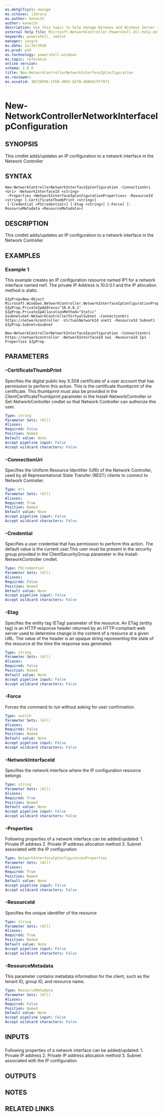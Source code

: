 ```yaml
---
ms.mktglfcycl: manage
ms.sitesec: library
ms.author: kenwith
author: kenwith
description: Use this topic to help manage Windows and Windows Server technologies with Windows PowerShell.
external help file: Microsoft.NetworkController.Powershell.dll-help.xml
keywords: powershell, cmdlet
manager: jasgro
ms.date: 12/20/2016
ms.prod: w10
ms.technology: powershell-windows
ms.topic: reference
online version: 
schema: 2.0.0
title: New-NetworkControllerNetworkInterfaceIpConfiguration
ms.reviewer:
ms.assetid: 3DF29F04-CFE0-4083-827B-4DA64CFF7971
---
```


# New-NetworkControllerNetworkInterfaceIpConfiguration

## SYNOPSIS

This cmdlet adds/updates an IP configuration to a network interface in the Network Controller

## SYNTAX

```
New-NetworkControllerNetworkInterfaceIpConfiguration -ConnectionUri <Uri> -NetworkInterfaceId <string>
 -Properties <NetworkInterfaceIpConfigurationProperties> -ResourceId <string> [-CertificateThumbPrint <string>]
 [-Credential <PSCredential>] [-Etag <string>] [-Force] [-ResourceMetadata <ResourceMetadata>]
```

## DESCRIPTION
This cmdlet adds/updates an IP configuration to a network interface in the Network Controller

## EXAMPLES

### Example 1

This example creates an IP configuration resource named IP1 for a network interface named nw1.
The private IP Address is 10.0.0.1 and the IP allocation method is static.

```
$IpProp=New-Object Microsoft.Windows.NetworkController.NetworkInterfaceIpConfigurationPropertiesllocation
$IpProp.PrivateIpAddress="10.0.0.1"
$IpProp.PrivateIpAllocationMethod="Static"
$subnet=Get-NetworkControllerVirtualSubnet -ConnectionUri https://networkcontroller -VirtualNetworkId vnet1 -ResourceId Subnet1
$IpProp.Subnet=$subnet

New-NetworkControllerNetworkInterfaceIpconfiguration -ConnectionUri https://networkcontroller -NetworkInterfaceId nw1 -ResourceId Ip1 -Properties $IpProp
```

## PARAMETERS

### -CertificateThumbPrint
Specifies the digital public key X.509 certificate of a user account that has permission to perform this action.
This is the certificate thumbprint of the certificate.
This thumbprint must also be provided in the ClientCertificateThumbprint parameter in the Install-NetworkController or Set-NetworkController cmdlet so that Network Controller can authorize this user.

```yaml
Type: string
Parameter Sets: (All)
Aliases: 
Required: False
Position: Named
Default value: None
Accept pipeline input: False
Accept wildcard characters: False
```

### -ConnectionUri
Specifies the Uniform Resource Identifier (URI) of the Network Controller, used by all Representational State Transfer (REST) clients to connect to Network Controller.

```yaml
Type: Uri
Parameter Sets: (All)
Aliases: 
Required: True
Position: Named
Default value: None
Accept pipeline input: False
Accept wildcard characters: False
```

### -Credential
Specifies a user credential that has permission to perform this action.
The default value is the current user.This user must be present in the security group provided in the ClientSecurityGroup parameter in the Install-NetworkController cmdlet.

```yaml
Type: PSCredential
Parameter Sets: (All)
Aliases: 
Required: False
Position: Named
Default value: None
Accept pipeline input: False
Accept wildcard characters: False
```

### -Etag
Specifies the entity tag (ETag) parameter of the resource.
An ETag (entity tag) is an HTTP response header returned by an HTTP-compliant web server used to determine change in the content of a resource at a given URL.
The value of the header is an opaque string representing the state of the resource at the time the response was generated.

```yaml
Type: string
Parameter Sets: (All)
Aliases: 
Required: False
Position: Named
Default value: None
Accept pipeline input: False
Accept wildcard characters: False
```

### -Force
Forces the command to run without asking for user confirmation.

```yaml
Type: switch
Parameter Sets: (All)
Aliases: 
Required: False
Position: Named
Default value: None
Accept pipeline input: False
Accept wildcard characters: False
```

### -NetworkInterfaceId
Specifies the network interface where the IP configuration resource belongs

```yaml
Type: string
Parameter Sets: (All)
Aliases: 
Required: True
Position: Named
Default value: None
Accept pipeline input: False
Accept wildcard characters: False
```

### -Properties
Following properties of a network interface can be added/updated:
1.
Private IP address
2.
Private IP address allocation method
3.
Subnet associated with the IP configuration

```yaml
Type: NetworkInterfaceIpConfigurationProperties
Parameter Sets: (All)
Aliases: 
Required: True
Position: Named
Default value: None
Accept pipeline input: False
Accept wildcard characters: False
```

### -ResourceId
Specifies the unique identifier of the resource

```yaml
Type: string
Parameter Sets: (All)
Aliases: 
Required: True
Position: Named
Default value: None
Accept pipeline input: False
Accept wildcard characters: False
```

### -ResourceMetadata
This parameter contains metadata information for the client, such as the tenant ID, group ID, and resource name.

```yaml
Type: ResourceMetadata
Parameter Sets: (All)
Aliases: 
Required: False
Position: Named
Default value: None
Accept pipeline input: False
Accept wildcard characters: False
```

## INPUTS

### 
Following properties of a network interface can be added/updated:
1.
Private IP address
2.
Private IP address allocation method
3.
Subnet associated with the IP configuration

## OUTPUTS

## NOTES

## RELATED LINKS

